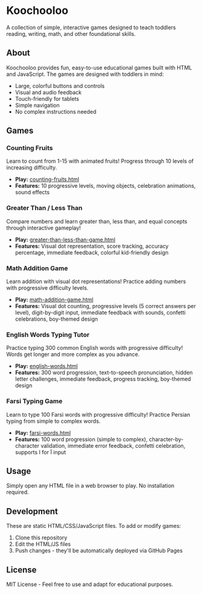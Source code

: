 # Koochooloo

A collection of simple, interactive games designed to teach toddlers reading, writing, math, and other foundational skills.

## About

Koochooloo provides fun, easy-to-use educational games built with HTML and JavaScript. The games are designed with toddlers in mind:

- Large, colorful buttons and controls
- Visual and audio feedback
- Touch-friendly for tablets
- Simple navigation
- No complex instructions needed

## Games

### Counting Fruits
Learn to count from 1-15 with animated fruits! Progress through 10 levels of increasing difficulty.
- **Play:** [counting-fruits.html](counting-fruits.html)
- **Features:** 10 progressive levels, moving objects, celebration animations, sound effects

### Greater Than / Less Than
Compare numbers and learn greater than, less than, and equal concepts through interactive gameplay!
- **Play:** [greater-than-less-than-game.html](greater-than-less-than-game.html)
- **Features:** Visual dot representation, score tracking, accuracy percentage, immediate feedback, colorful kid-friendly design

### Math Addition Game
Learn addition with visual dot representations! Practice adding numbers with progressive difficulty levels.
- **Play:** [math-addition-game.html](math-addition-game.html)
- **Features:** Visual dot counting, progressive levels (5 correct answers per level), digit-by-digit input, immediate feedback with sounds, confetti celebrations, boy-themed design

### English Words Typing Tutor
Practice typing 300 common English words with progressive difficulty! Words get longer and more complex as you advance.
- **Play:** [english-words.html](english-words.html)
- **Features:** 300 word progression, text-to-speech pronunciation, hidden letter challenges, immediate feedback, progress tracking, boy-themed design

### Farsi Typing Game
Learn to type 100 Farsi words with progressive difficulty! Practice Persian typing from simple to complex words.
- **Play:** [farsi-words.html](farsi-words.html)
- **Features:** 100 word progression (simple to complex), character-by-character validation, immediate error feedback, confetti celebration, supports ا for آ input

## Usage

Simply open any HTML file in a web browser to play. No installation required.

## Development

These are static HTML/CSS/JavaScript files. To add or modify games:

1. Clone this repository
2. Edit the HTML/JS files
3. Push changes - they'll be automatically deployed via GitHub Pages

## License

MIT License - Feel free to use and adapt for educational purposes.
